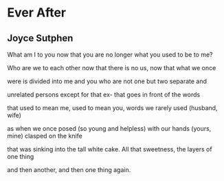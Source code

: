 # Ever After
## Joyce Sutphen
What am I to you now that you are no
longer what you used to be to me?

Who are we to each other now that
there is no us, now that what we once

were is divided into me and you
who are not one but two separate and

unrelated persons except for that ex-
that goes in front of the words

that used to mean me, used to mean
you, words we rarely used (husband, wife)

as when we once posed (so young and helpless)
with our hands (yours, mine) clasped on the knife

that was sinking into the tall white cake.
All that sweetness, the layers of one thing

and then another, and then one thing again.